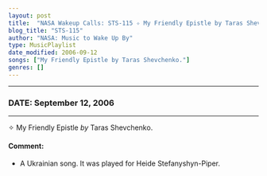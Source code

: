 ```yaml
---
layout: post
title:  "NASA Wakeup Calls: STS-115 ✧ My Friendly Epistle by Taras Shevchenko. ✦ September 12, 2006"
blog_title: "STS-115"
author: "NASA: Music to Wake Up By"
type: MusicPlaylist
date_modified: 2006-09-12
songs: ["My Friendly Epistle by Taras Shevchenko."]
genres: []
---
```


----
### DATE: September 12, 2006
----
✧ My Friendly Epistle *by* Taras Shevchenko.  

#### Comment:
* A Ukrainian song. It was played for Heide Stefanyshyn-Piper.



<br/>
<center>
	<a target="_blank"
	   href="https://twitter.com/intent/tweet?hashtags=Space,NASA,Playlist,NASAWakeupCalls,SpaceProgram&text=🚀 {{ page.author}}, '{{ page.songs.first }}' {{ page.title }}, {{ page.date | date: '%B %d, %Y' }}, {{ site.url }}{{ page.url }}&via=nasawakeupcalls"><i class="fab fa-twitter" title="Tweet this page" alt="Tweet this page" style="font-size: 1.3em;"></i></a>
	&nbsp; 	<i class="fas fa-user-astronaut" style="font-size: 1.5em;"></i> &nbsp;
    <a id="custom_amazon_link"
       type="amzn" search="#"
       category="popular music">
    <i class="fab fa-amazon" style="font-size: 1.3em;"></i></a>
</center>

<!-- Randomly resolve an individual entry from a song array -->
<script src="/assets/javascript/seedrandom.min.js"></script>
<script>
  var wake_me_up = ["My Friendly Epistle by Taras Shevchenko."];
  var prng = new Math.seedrandom();
  function randomSong() {
    song = wake_me_up[Math.floor(Math.random() * wake_me_up.length)];
    var amazon_link = document.getElementById("custom_amazon_link");
    amazon_link.setAttribute("search", song);
  }
  window.onload = randomSong();
</script>
